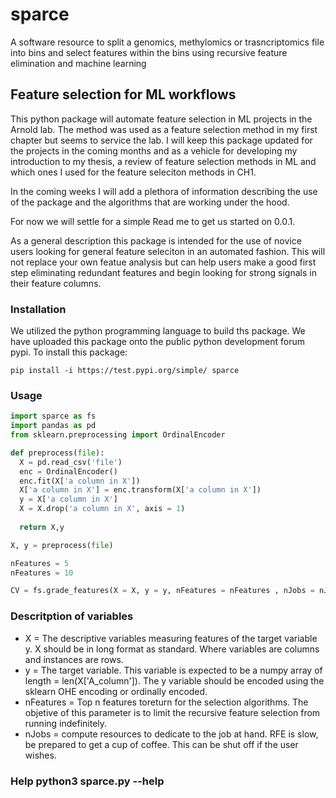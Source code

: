 # sparce
A software resource to split a genomics, methylomics or trasncriptomics file into bins and select features within the bins using recursive feature elimination and machine learning


## Feature selection for ML workflows
This python package will automate feature selection in ML projects in the Arnold lab. The method was used as a feature selection method in my first chapter but seems to service the lab. I will keep this package updated for the projects in the coming months and as a vehicle for developing my introduction to my thesis, a review of feature selection methods in ML and which ones I used for the feature seleciton methods in CH1. 

In the coming weeks I will add a plethora of information describing the use of the package and the algorithms that are working under the hood.

For now we will settle for a simple Read me to get us started on 0.0.1. 

As a general description this package is intended for the use of novice users looking for general feature seleciton in an automated fashion. This will not replace your own featue analysis but can help users make a good first step eliminating redundant features and begin looking for strong signals in their feature columns. 

### Installation

We utilized the python programming language to build ths package. We have uploaded this package onto the public python development forum pypi. To install this package:

```
pip install -i https://test.pypi.org/simple/ sparce
```

### Usage

```python
import sparce as fs
import pandas as pd
from sklearn.preprocessing import OrdinalEncoder

def preprocess(file): 
  X = pd.read_csv('file')
  enc = OrdinalEncoder()
  enc.fit(X['a column in X'])
  X['a column in X'] = enc.transform(X['a column in X'])
  y = X['a column in X']
  X = X.drop('a column in X', axis = 1)
  
  return X,y

X, y = preprocess(file)

nFeatures = 5
nFeatures = 10

CV = fs.grade_features(X = X, y = y, nFeatures = nFeatures , nJobs = nJobs)


```

### Descritption of variables
  - X = The descriptive variables measuring features of the target variable y. X should be in long format as standard. Where variables are columns and instances are rows. 
  - y = The target variable. This variable is expected to be a numpy array of length = len(X['A_column']). The y variable should be encoded using the sklearn OHE encoding or ordinally encoded. 
  - nFeatures = Top n features toreturn for the selection algorithms. The objetive of this parameter is to limit the recursive feature selection from running indefinitely. 
  - nJobs = compute resources to dedicate to the job at hand. RFE is slow, be prepared to get a cup of coffee. This can be shut off if the user wishes. 

### Help python3 sparce.py --help 
